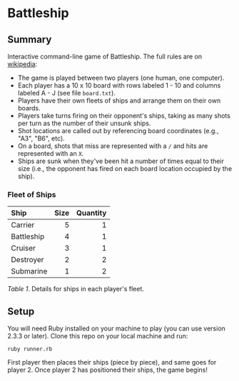 # Battleship

## Summary

Interactive command-line game of Battleship.  The full rules are on [wikipedia](http://en.wikipedia.org/wiki/Battleship_\(game\)):

- The game is played between two players (one human, one computer).
- Each player has a 10 x 10 board with rows labeled 1 - 10 and columns labeled A - J (see file `board.txt`).
- Players have their own fleets of ships and arrange them on their own boards.
- Players take turns firing on their opponent's ships, taking as many shots per turn as the number of their unsunk ships.
- Shot locations are called out by referencing board coordinates (e.g., "A3", "B6", etc).
- On a board, shots that miss are represented with a `/` and hits are represented with an `X`.
- Ships are sunk when they've been hit a number of times equal to their size (i.e., the opponent has fired on each board location occupied by the ship).

### Fleet of Ships

| Ship       | Size | Quantity |
| :--------- | ----:| --------:|
| Carrier    | 5    | 1        |
| Battleship | 4    | 1        |
| Cruiser    | 3    | 1        |
| Destroyer  | 2    | 2        |
| Submarine  | 1    | 2        |

*Table 1*.  Details for ships in each player's fleet.


## Setup

You will need Ruby installed on your machine to play (you can use version 2.3.3 or later). Clone this repo on your local machine and run:

`ruby runner.rb`

First player then places their ships (piece by piece), and same goes for player 2. Once player 2 has positioned their ships, the game begins!

